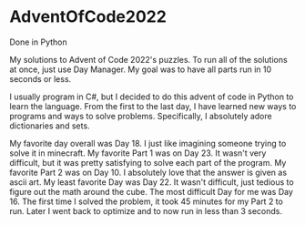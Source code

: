 # AdventOfCode2022
Done in Python

My solutions to Advent of Code 2022's puzzles. To run all of the solutions at once, just use Day Manager. My goal was to have all parts run in 10 seconds or less.

I usually program in C#, but I decided to do this advent of code in Python to learn the language. From the first to the last day, I have learned new ways to programs and ways to solve problems. Specifically, I absolutely adore dictionaries and sets.

My favorite day overall was Day 18. I just like imagining someone trying to solve it in minecraft.
My favorite Part 1 was on Day 23. It wasn't very difficult, but it was pretty satisfying to solve each part of the program.
My favorite Part 2 was on Day 10. I absolutely love that the answer is given as ascii art.
My least favorite Day was Day 22. It wasn't difficult, just tedious to figure out the math around the cube.
The most difficult Day for me was Day 16. The first time I solved the problem, it took 45 minutes for my Part 2 to run. Later I went back to optimize and to now run in less than 3 seconds.
